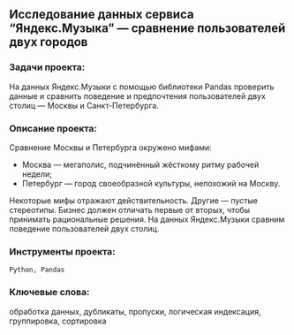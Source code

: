 ## Исследование данных сервиса “Яндекс.Музыка” — сравнение пользователей двух городов

### Задачи проекта:
На данных Яндекс.Музыки c помощью библиотеки Pandas проверить данные и сравнить поведение и предпочтения пользователей двух столиц — Москвы и Санкт-Петербурга.

### Описание проекта:
Сравнение Москвы и Петербурга окружено мифами:
- Москва — мегаполис, подчинённый жёсткому ритму рабочей недели;
- Петербург — город своеобразной культуры, непохожий на Москву.

Некоторые мифы отражают действительность. Другие — пустые стереотипы. Бизнес должен отличать первые от вторых, чтобы принимать рациональные решения. На данных Яндекс.Музыки сравним поведение пользователей двух столиц.

### Инструменты проекта:
<code>Python, Pandas</code>

### Ключевые слова:
обработка данных, дубликаты, пропуски, логическая индексация, группировка, сортировка
